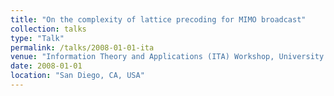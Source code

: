 ```yaml
---
title: "On the complexity of lattice precoding for MIMO broadcast"
collection: talks
type: "Talk"
permalink: /talks/2008-01-01-ita
venue: "Information Theory and Applications (ITA) Workshop, University of California at San Diego"
date: 2008-01-01
location: "San Diego, CA, USA"
---
```



